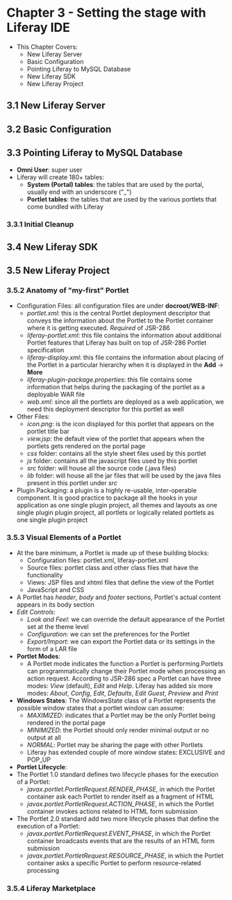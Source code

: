 # Chapter 3 - Setting the stage with Liferay IDE 
* This Chapter Covers:
    * New Liferay Server
    * Basic Configuration
    * Pointing Liferay to MySQL Database
    * New Liferay SDK
    * New Liferay Project

## 3.1 New Liferay Server

## 3.2 Basic Configuration

## 3.3 Pointing Liferay to MySQL Database
* **Omni User**: super user
* Liferay will create 180+ tables:
    * **System (Portal) tables**: the tables that are used by the portal, usually end with an underscore ("_")
    * **Portlet tables**: the tables that are used by the various portlets that come bundled with Liferay
    
### 3.3.1 Initial Cleanup    

## 3.4 New Liferay SDK

## 3.5 New Liferay Project

### 3.5.2 Anatomy of "my-first" Portlet
* Configuration Files: all configuration files are under **docroot/WEB-INF**:
    * *portlet.xml*: this is the central Portlet deployment descriptor that conveys the information about the Portlet to the Portlet container where it is getting executed. *Required* of JSR-286
    * *liferay-portlet.xml*: this file contains the information about additional Portlet features that Liferay has built on top of JSR-286 Portlet specification
    * *liferay-display.xml*: this file contains the information about placing of the Portlet in a particular hierarchy when it is displayed in the **Add** -> **More**
    * *liferay-plugin-package.properties*: this file contains some information that helps during the packaging of the portlet as a deployable WAR file
    * *web.xml*: since all the portlets are deployed as a web application, we need this deployment descriptor for this portlet as well
* Other Files:
    * *icon.png*: is the icon displayed for this portlet that appears on the portlet title bar
    * *view.jsp*: the default view of the portlet that appears when the portlets gets rendered on the portal page
    * *css* folder: contains all the style sheet files used by this portlet
    * *js* folder: contains all the javascript files used by this portlet
    * *src* folder: will house all the source code (.java files)
    * *lib* folder: will house all the jar files that will be used by the java files present in this portlet under *src*
* Plugin Packaging: a plugin is a highly re-usable, inter-operable component. It is good practice to package all the hooks in your application as one single plugin project, all themes and layouts as one single plugin plugin project, all portlets or logically related portlets as one single plugin project    

### 3.5.3 Visual Elements of a Portlet
* At the bare minimum, a Portlet is made up of these building blocks:
    * Configuration files: portlet.xml, liferay-portlet.xml
    * Source files: portlet class and other class files that have the functionality
    * Views: JSP files and xhtml files that define the view of the Portlet
    * JavaScript and CSS
* A Portlet has *header*, *body* and *footer* sections, Portlet's actual content appears in its body section 
* *Edit Controls*:
    * *Look and Feel*: we can override the default appearance of the Portlet set at the theme level
    * *Configuration*: we can set the preferences for the Portlet
    * *Export/Import*: we can export the Portlet data or its settings in the form of a LAR file
* **Portlet Modes**: 
    * A Portlet mode indicates the function a Portlet is performing.Portlets can programmatically change their Portlet mode when processing an action request. According to JSR-286 spec a Portlet can have three modes: *View* (default), *Edit* and *Help*. Liferay has added six more modes: *About*, *Config*, *Edit*, *Defaults*, *Edit Guest*, *Preview* and *Print*
* **Windows States**: The WindowsState class of a Portlet represents the possible window states that a portlet window can assume:
    * *MAXIMIZED*: indicates that a Portlet may be the only Portlet being rendered in the portal page
    * *MINIMIZED*: the Portlet should only render minimal output or no output at all
    * *NORMAL*: Portlet may be sharing the page with other Portlets
    * Liferay has extended couple of more window states: EXCLUSIVE and POP_UP
* **Portlet Lifecycle**: 
* The Portlet 1.0 standard defines two lifecycle phases for the execution of a Portlet:
    * *javax.portlet.PortletRequest.RENDER_PHASE*, in which the Portlet container ask each Portlet to render itself as a fragment of HTML
    * *javax.portlet.PortletRequest.ACTION_PHASE*, in which the Portlet container invokes actions related to HTML form submission
* The Portlet 2.0 standard add two more lifecycle phases that define the execution of a Portlet:
    * *javax.portlet.PortletRequest.EVENT_PHASE*, in which the Portlet container broadcasts events that are the results of an HTML form submission
    * *javax.portlet.PortletRequest.RESOURCE_PHASE*, in which the Portlet container asks a specific Portlet to perform resource-related processing

### 3.5.4 Liferay Marketplace
    

    
